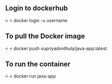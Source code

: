 ## Login to dockerhub
< < docker login -u username
## To pull the Docker image
< < docker push supriyadonthula/java-app:latest
## To run the container
< < docker run java-app



